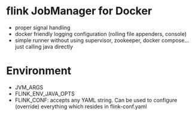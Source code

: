 flink JobManager for Docker
============================

- proper signal handling
- docker friendly logging configuration (rolling file appenders, console)
- simple runner without using supervisor, zookeeper, docker compose... just calling java directly

Environment
==============
- JVM_ARGS
- FLINK_ENV_JAVA_OPTS
- FLINK_CONF: accepts any YAML string. Can be used to configure (override) everything which resides in flink-conf.yaml